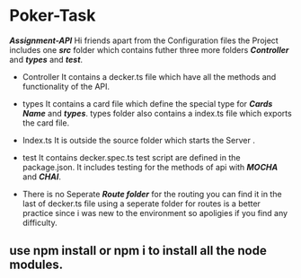 # Poker-Task
***Assignment-API***
Hi friends apart from the Configuration files the Project includes one ***src*** folder
which contains futher three more folders ***Controller*** and ***types*** and ***test***.
* Controller
It contains a decker.ts file which have all the methods and functionality of the API.
* types
It contains a card file which define the special type for ***Cards Name*** and ***types***.
types folder also contains a index.ts file which exports the card file.

* Index.ts
It is outside the source folder which starts the Server .

* test
It contains decker.spec.ts test script are defined in the package.json.
It includes testing for the methods of api with ***MOCHA*** and ***CHAI***.

* There is no Seperate ***Route folder*** for the routing you can find it 
in the last of decker.ts file using a seperate folder for routes is a better practice since i was new to the environment so apoligies
if you find any difficulty.

## use npm install or npm i to install all the node modules.


